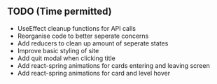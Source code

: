 ## TODO (Time permitted)
- UseEffect cleanup functions for API calls
- Reorganise code to better seperate concerns
- Add reducers to clean up amount of seperate states
- Improve basic styling of site
- Add quit modal when clicking title
- Add react-spring animations for cards entering and leaving screen
- Add react-spring animations for card and level hover
